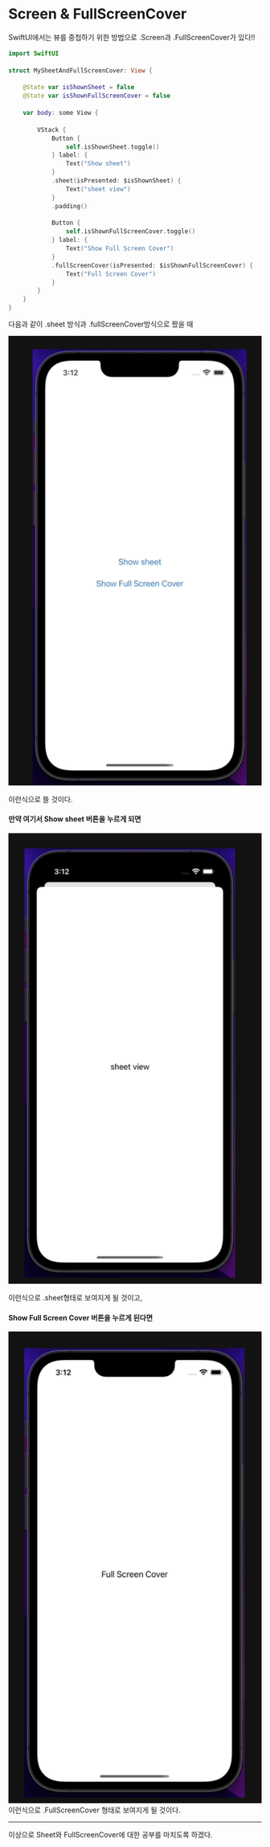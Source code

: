 # Screen & FullScreenCover
SwiftUI에서는 뷰를 중첩하기 위한 방법으로 .Screen과 .FullScreenCover가 있다!!

```swift
import SwiftUI

struct MySheetAndFullScreenCover: View {
    
    @State var isShownSheet = false
    @State var isShownFullScreenCover = false
    
    var body: some View {
        
        VStack {
            Button {
                self.isShownSheet.toggle()
            } label: {
                Text("Show sheet")
            }
            .sheet(isPresented: $isShownSheet) {
                Text("sheet view")
            }
            .padding()
            
            Button {
                self.isShownFullScreenCover.toggle()
            } label: {
                Text("Show Full Screen Cover")
            }
            .fullScreenCover(isPresented: $isShownFullScreenCover) {
                Text("Full Screen Cover")
            }
        }
    }
}
```
다음과 같이 .sheet 방식과 .fullScreenCover방식으로 짰을 때

![](화면.png)

이런식으로 뜰 것이다.

#### 만약 여기서 Show sheet 버튼을 누르게 되면

![](Sheet.png)

이런식으로 .sheet형태로 보여지게 될 것이고,
#### Show Full Screen Cover 버튼을 누르게 된다면

![](FullScreenCover.png)
이런식으로 .FullScreenCover 형태로 보여지게 될 것이다.

___
이상으로 Sheet와 FullScreenCover에 대한 공부를 마치도록 하겠다.
